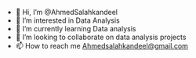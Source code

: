 - 👋 Hi, I’m @AhmedSalahkandeel
- 👀 I’m interested in Data Analysis
- 🌱 I’m currently learning Data analysis
- 💞️ I’m looking to collaborate on data analysis projects
- 📫 How to reach me Ahmedsalahkandeel@gmail.com

<!---
AhmedSalahkandeel/AhmedSalahkandeel is a ✨ special ✨ repository because its `README.md` (this file) appears on your GitHub profile.
You can click the Preview link to take a look at your changes.
--->

